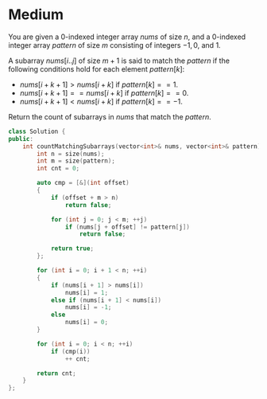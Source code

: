 # Medium

You are given a 0-indexed integer array $nums$ of size $n$, and a 0-indexed integer array $pattern$ of size $m$ consisting of integers $-1, 0,$ and $1$.

A subarray $nums[i..j]$ of size $m + 1$ is said to match the $pattern$ if the following conditions hold for each element $pattern[k]$:

- $nums[i + k + 1] > nums[i + k]$ if $pattern[k] == 1$.
- $nums[i + k + 1] == nums[i + k]$ if $pattern[k] == 0$.
- $nums[i + k + 1] < nums[i + k]$ if $pattern[k] == -1$.

Return the count of subarrays in $nums$ that match the $pattern$.

```cpp
class Solution {
public:
    int countMatchingSubarrays(vector<int>& nums, vector<int>& pattern) {
        int n = size(nums);
        int m = size(pattern);
        int cnt = 0;

        auto cmp = [&](int offset)
        {
            if (offset + m > n)
                return false;

            for (int j = 0; j < m; ++j)
                if (nums[j + offset] != pattern[j])
                    return false;

            return true;
        };

        for (int i = 0; i + 1 < n; ++i)
        {
            if (nums[i + 1] > nums[i])
                nums[i] = 1;
            else if (nums[i + 1] < nums[i])
                nums[i] = -1;
            else
                nums[i] = 0;
        }

        for (int i = 0; i < n; ++i)
            if (cmp(i))
                ++ cnt;

        return cnt;
    }
};
```
